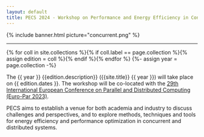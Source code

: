 ```yaml
---
layout: default
title: PECS 2024 - Workshop on Performance and Energy Efficiency in Concurrent and Distributed Systems
---
```


{% include banner.html picture="concurrent.png" %}<!-- @IGNORE PREVIOUS: link -->

---

{% for coll in site.collections %}{% if coll.label == page.collection %}{% assign edition = coll %}{% endif %}{% endfor %}
{%- assign year = page.collection -%}

The {{ year }} {{edition.description}} ({{site.title}} {{ year }}) will take place on {{ edition.dates }}. The workshop will be co-located with the [29th International European Conference on Parallel and Distributed Computing (Euro-Par 2023)](https://2023.euro-par.org/).

PECS aims to establish a venue for both academia and industry to discuss challenges and perspectives, and to explore methods, techniques and tools for energy efficiency and performance optimization in concurrent and distributed systems.
